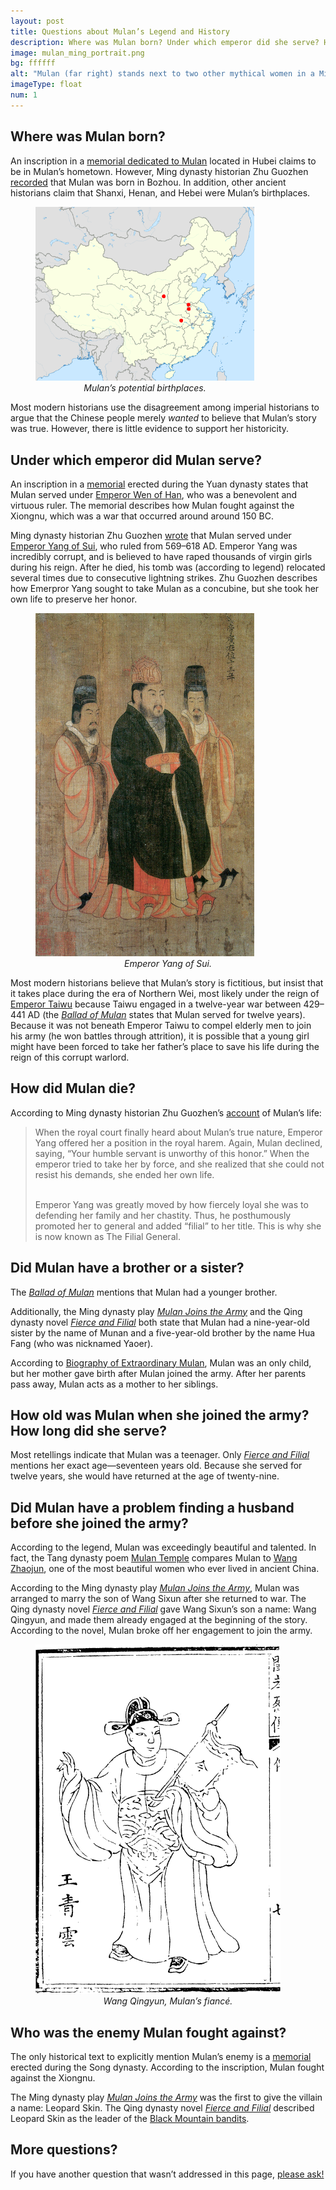 ```yaml
---
layout: post
title: Questions about Mulan’s Legend and History
description: Where was Mulan born? Under which emperor did she serve? How did she die? Did she have a brother or a sister? How old was she when she joined the army?
image: mulan_ming_portrait.png
bg: ffffff
alt: "Mulan (far right) stands next to two other mythical women in a Ming dynasty portrait (Public domain)."
imageType: float
num: 1
---
```


<h2>Where was Mulan born?</h2>

An inscription in a [memorial dedicated to Mulan](/pages/yuan/memorial_filial_general) located in Hubei claims to be in Mulan’s hometown. However, Ming dynasty historian Zhu Guozhen [recorded](/pages/ming/women_generals) that Mulan was born in Bozhou. In addition, other ancient historians claim that Shanxi, Henan, and Hebei were Mulan’s birthplaces.

<figure  class="float right" style="max-width: 350px;" >
	<img  class="fillimg" style="max-width: 350px;" src="/assets/images/articles/faq/mulan_birthplaces.png" alt="Mulan’s potential birthplaces." />
	<figcaption style="text-align: center;"><i>Mulan’s potential birthplaces.</i></figcaption>
</figure>

Most modern historians use the disagreement among imperial historians to argue that the Chinese people merely *wanted* to believe that Mulan’s story was true. However, there is little evidence to support her historicity.

<h2>Under which emperor did Mulan serve?</h2>

An inscription in a [memorial](/pages/yuan/memorial_filial_general) erected during the Yuan dynasty states that Mulan served under [Emperor Wen of Han](https://en.wikipedia.org/wiki/Emperor_Wen_of_Han), who was a benevolent and virtuous ruler. The memorial describes how Mulan fought against the Xiongnu, which was a war that occurred around around 150 BC.

Ming dynasty historian Zhu Guozhen [wrote](/pages/ming/women_generals) that Mulan served under [Emperor Yang of Sui](https://en.wikipedia.org/wiki/Emperor_Yang_of_Sui), who ruled from 569–618 AD. Emperor Yang was incredibly corrupt, and is believed to have raped thousands of virgin girls during his reign. After he died, his tomb was (according to legend) relocated several times due to consecutive lightning strikes. Zhu Guozhen describes how Emerpror Yang sought to take Mulan as a concubine, but she took her own life to preserve her honor.

<figure  class="float left" style="max-width: 450px;" >
	<img  class="fillimg" style="max-width: 350px;" src="/assets/images/articles/faq/emperor_yang_of_sui.jpg" alt="Emperor Yang of Sui." />
	<figcaption style="text-align: center;"><i>Emperor Yang of Sui.</i></figcaption>
</figure>

Most modern historians believe that Mulan’s story is fictitious, but insist that it takes place during the era of Northern Wei, most likely under the reign of [Emperor Taiwu](https://en.wikipedia.org/wiki/Emperor_Taiwu_of_Northern_Wei) because Taiwu engaged in a twelve-year war between 429–441 AD (the *[Ballad of Mulan](/pages/northern_wei/ballad_of_mulan)* states that Mulan served for twelve years). Because it was not beneath Emperor Taiwu to compel elderly men to join his army (he won battles through attrition), it is possible that a young girl might have been forced to take her father’s place to save his life during the reign of this corrupt warlord.

<h2>How did Mulan die?</h2>

According to Ming dynasty historian Zhu Guozhen’s [account](/pages/ming/women_generals) of Mulan’s life:

<blockquote>
When the royal court finally heard about Mulan’s true nature, Emperor Yang offered her a position in the royal harem. Again, Mulan declined, saying, “Your humble servant is unworthy of this honor.” When the emperor tried to take her by force, and she realized that she could not resist his demands, she ended her own life.<br /><br />

Emperor Yang was greatly moved by how fiercely loyal she was to defending her family and her chastity. Thus, he posthumously promoted her to general and added “filial” to her title. This is why she is now known as The Filial General.
</blockquote>

<h2>Did Mulan have a brother or a sister?</h2>

The *[Ballad of Mulan](/pages/northern_wei/ballad_of_mulan)* mentions that Mulan had a younger brother.

Additionally, the Ming dynasty play *[Mulan Joins the Army](/pages/ming/mulan_joins_the_army_xu_wei)* and the Qing dynasty novel *[Fierce and Filial](/pages/qing/fierce_and_filial)* both state that Mulan had a nine-year-old sister by the name of Munan and a five-year-old brother by the name Hua Fang (who was nicknamed Yaoer).

According to [Biography of Extraordinary Mulan](/pages/qing/biography_of_extraordinary_mulan), Mulan was an only child, but her mother gave birth after Mulan joined the army. After her parents pass away, Mulan acts as a mother to her siblings.

<h2>How old was Mulan when she joined the army? How long did she serve?</h2>

Most retellings indicate that Mulan was a teenager. Only *[Fierce and Filial](/pages/qing/fierce_and_filial)* mentions her exact age—seventeen years old. Because she served for twelve years, she would have returned at the age of twenty-nine.

<h2>Did Mulan have a problem finding a husband before she joined the army?</h2>

According to the legend, Mulan was exceedingly beautiful and talented. In fact, the Tang dynasty poem [Mulan Temple](/pages/tang/mulan_temple_du_mu) compares Mulan to [Wang Zhaojun](https://www.theepochtimes.com/wang-zhaojun-beauty-of-peace_1069045.html), one of the most beautiful women who ever lived in ancient China.

According to the Ming dynasty play *[Mulan Joins the Army](/pages/ming/mulan_joins_the_army_xu_wei)*, Mulan was arranged to marry the son of Wang Sixun after she returned to war. The Qing dynasty novel *[Fierce and Filial](/pages/qing/fierce_and_filial)* gave Wang Sixun’s son a name: Wang Qingyun, and made them already engaged at the beginning of the story. According to the novel, Mulan broke off her engagement to join the army.

<figure class="float right" style="max-width:450px;">
<img class="fillimg" src="/assets/images/articles/fiercely_filial/wang_qingyun_hua_mulans_fiance.png" alt="Wang Qingyun, Mulan's fiance. Included as an illustration in an early woodblock printing of Fierce and Filial." />
<figcaption style="text-align: center;"><i>Wang Qingyun, Mulan’s fianc&eacute;.</i></figcaption>
</figure>

<h2>Who was the enemy Mulan fought against?</h2>

The only historical text to explicitly mention Mulan’s enemy is a [memorial](/pages/yuan/memorial_filial_general) erected during the Song dynasty. According to the inscription, Mulan fought against the Xiongnu.

The Ming dynasty play *[Mulan Joins the Army](/pages/ming/mulan_joins_the_army_xu_wei)* was the first to give the villain a name: Leopard Skin. The Qing dynasty novel *[Fierce and Filial](/pages/qing/fierce_and_filial)* described Leopard Skin as the leader of the [Black Mountain bandits](https://en.wikipedia.org/wiki/Heishan_Bandits).

<h2>More questions?</h2>

If you have another question that wasn’t addressed in this page, [please ask!](/pages/overview/ask_question)

<script type="text/javascript" src="/assets/js/float.js"></script>
